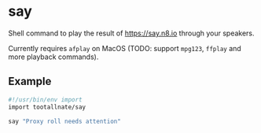 # say

Shell command to play the result of https://say.n8.io through your speakers.

Currently requires `afplay` on MacOS (TODO: support `mpg123`, `ffplay` and more
playback commands).


## Example

```bash
#!/usr/bin/env import
import tootallnate/say

say "Proxy roll needs attention"
```
